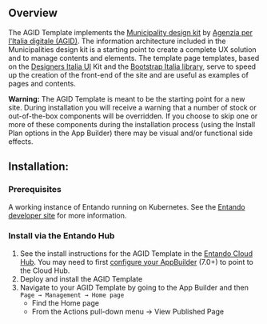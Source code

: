 ## Overview
The AGID Template implements the [Municipality design kit](https://italia.github.io/design-comuni-prototipi/esempi/bootstrap-italia/template-homepage.html) by [Agenzia per l'Italia digitale (AGID)](https://www.agid.gov.it/it/design-servizi/linee-guida-design-servizi-digitali-pa).
The information architecture included in the Municipalities design kit is a starting point to create a complete UX solution and to manage contents and elements.
The template page templates, based on the [Designers Italia UI](https://designers.italia.it/modello/comuni/) Kit and the [Bootstrap Italia library](https://italia.github.io/bootstrap-italia/), serve to speed up the creation of the front-end of the site and are useful as examples of pages and contents.

**Warning:** The AGID Template is meant to be the starting point for a new site. During installation you will receive a warning that a number of stock or out-of-the-box components will be overridden. If you choose to skip one or more of these components during the installation process (using the Install Plan options in the App Builder) there may be visual and/or functional side effects.

## Installation:
### Prerequisites
A working instance of Entando running on Kubernetes. See the [Entando developer site](https://developer.entando.com) for more information.

### Install via the Entando Hub
1. See the install instructions for the AGID Template in the [Entando Cloud Hub](https://hub.entando.com). You may need to first [configure your AppBuilder](https://developer.entando.com/v7.0/tutorials/solution/entando-hub.html#configuration) (7.0+) to point to the Cloud Hub.
2. Deploy and install the AGID Template
3. Navigate to your AGID Template by going to the App Builder and then `Page → Management → Home page`
    - Find the Home page
    - From the Actions pull-down menu → View Published Page
